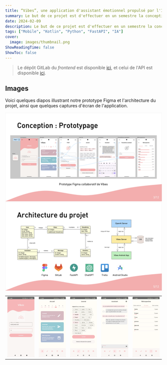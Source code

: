 ```yaml
---
title: “Vibes”, une application d'assistant émotionnel propulsé par l'IA
summary: Le but de ce projet est d'effectuer en un semestre la conception, le développement et le test d'une application mobile en utilisant l'IA générative comme outil. L'application inclut un journal quotidien où l'utilisateur peut cocher les émotions qu'il ressent, un assistant conversationnel IA et un graphique historique des émotions. Après l'élaboration d'un prototype sur Figma, nous avons développé une API REST en Python, ainsi qu'une interface mobile Android avec Kotlin et Jetpack Compose. Les tests ont été effectués avec Postman.
date: 2024-02-09
description: Le but de ce projet est d'effectuer en un semestre la conception, le développement et le test d'une application mobile en utilisant l'IA générative comme outil. L'application inclut un journal quotidien où l'utilisateur peut cocher les émotions qu'il ressent, un assistant conversationnel IA et un graphique historique des émotions. Après l'élaboration d'un prototype sur Figma, nous avons développé une API REST en Python, ainsi qu'une interface mobile Android avec Kotlin et Jetpack Compose. Les tests ont été effectués avec Postman.
tags: ["Mobile", "Kotlin", "Python", "FastAPI", "IA"]
cover:
  image: images/thumbnail.png
ShowReadingTime: false
ShowToc: false
---
```


> Le dépôt GitLab du _frontend_ est disponible [ici](https://gitlab.com/app-vibes/vibesapp), et celui de l'API est disponible [ici](https://gitlab.com/app-vibes/vibes_api).

## Images

Voici quelques diapos illustrant notre prototype Figma et l'architecture du projet, ainsi que quelques captures d'écran de l'application.

![Image](images/1.png)
![Image](images/2.png)

|                        |                        |                        |                        |                        |
| :--------------------: | :--------------------: | :--------------------: | :--------------------: | :--------------------: |
| ![Image](images/3.png) | ![Image](images/4.png) | ![Image](images/5.png) | ![Image](images/6.png) | ![Image](images/7.png) |
